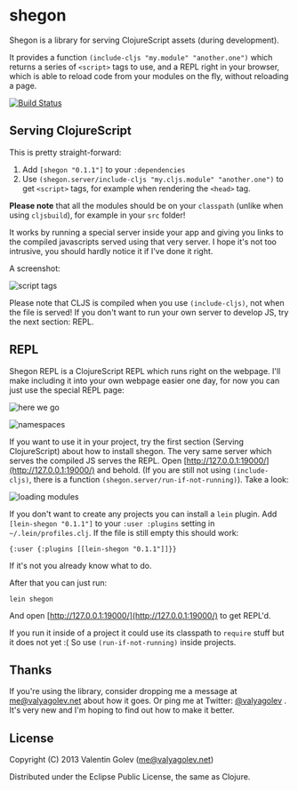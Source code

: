 # shegon

Shegon is a library for serving ClojureScript assets (during development).

It provides a function `(include-cljs "my.module" "another.one")` which
returns a series of `<script>` tags to use, and a REPL right in your browser,
which is able to reload code from your modules on the fly, without reloading
a page.

[![Build Status](https://travis-ci.org/va1en0k/shegon.png?branch=master)](https://travis-ci.org/va1en0k/shegon)

## Serving ClojureScript

This is pretty straight-forward:

1. Add `[shegon "0.1.1"]` to your `:dependencies`
2. Use `(shegon.server/include-cljs "my.cljs.module" "another.one")` to get
`<script>` tags, for example when rendering the `<head>` tag.

**Please note** that all the modules should be on your `classpath` (unlike when
using `cljsbuild`), for example in your `src` folder!

It works by running a special server inside your app and giving you links to
the compiled javascripts served using that very server. I hope it's not too
intrusive, you should hardly notice it if I've done it right.

A screenshot:

![script tags](https://ucarecdn.com/21b2bf97-a362-48a4-835c-304b1a80c2a5/)

Please note that CLJS is compiled when you use `(include-cljs)`, not when the
file is served! If you don't want to run your own server to develop JS, try the
next section: REPL.

## REPL

Shegon REPL is a ClojureScript REPL which runs right on the webpage. I'll make
including it into your own webpage easier one day, for now you can just use the
special REPL page:

![here we go](https://ucarecdn.com/472df9f8-a8e4-492b-95b2-7ae7d61e330a/)

![namespaces](https://ucarecdn.com/34167742-0b93-44c7-9215-66f91e6b4549/)

If you want to use it in your project, try the first section (Serving
ClojureScript) about how to install shegon. The very same server which serves
the compiled JS serves the REPL. Open [http://127.0.0.1:19000/](http://127.0.0.1:19000/)
and behold. (If you are still not using `(include-cljs)`, there is a function
`(shegon.server/run-if-not-running)`). Take a look:

![loading modules](https://ucarecdn.com/de8cd031-add1-4d2f-a763-5ec3fde389fc/)

If you don't want to create any projects you can install a `lein` plugin. Add
`[lein-shegon "0.1.1"]` to your `:user :plugins` setting in
`~/.lein/profiles.clj`. If the file is still empty this should work:

    {:user {:plugins [[lein-shegon "0.1.1"]]}}

If it's not you already know what to do.

After that you can just run:

    lein shegon

And open [http://127.0.0.1:19000/](http://127.0.0.1:19000/) to get REPL'd.

If you run it inside of a project it could use its classpath to `require` stuff
but it does not yet :( So use `(run-if-not-running)` inside projects.

## Thanks

If you're using the library, consider dropping me a message at me@valyagolev.net about how it goes.
Or ping me at Twitter: [@valyagolev](https://twitter.com/valyagolev) . It's very new and I'm hoping to find out how
to make it better.

## License

Copyright (C) 2013 Valentin Golev (me@valyagolev.net)

Distributed under the Eclipse Public License, the same as Clojure.

